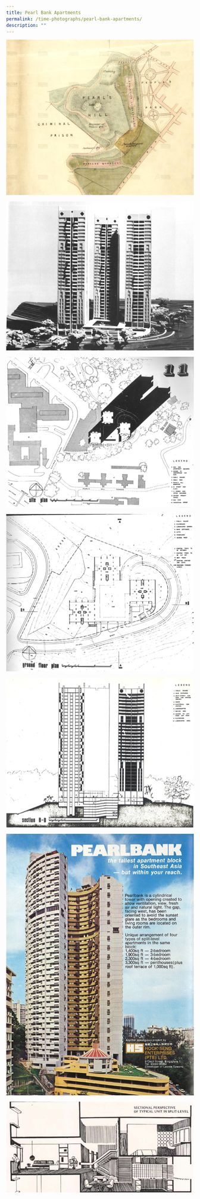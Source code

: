 ```yaml
---
title: Pearl Bank Apartments
permalink: /time-photographs/pearl-bank-apartments/
description: ""
---
```

![](/images/pb-hill.png)

![](/images/pb_1.jpg)

![](/images/pb_2.jpg)

![](/images/pb_plan_1.jpg)

![](/images/pb_plan_2.jpg)

![](/images/pearl-bank-advert.jpg)

![](/images/pearl-bank-unit-layout.jpg)

